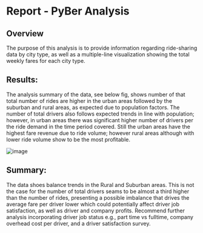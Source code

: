 # Report - PyBer Analysis
## Overview 
The purpose of this analysis is to provide information regarding ride-sharing data by city type, as well as a multiple-line visualization showing the total weekly fares for each city type.
## Results:
The analysis summary of the data, see below fig, shows number of that total number of rides are higher in the urban areas followed by the suburban and rural areas, as expected due to population factors.  The number of total drivers also follows expected trends in line with population; however, in urban areas there was significant higher number of drivers per the ride demand in the time period covered.  Still the urban areas have the highest fare revenue due to ride volume; however rural areas although with lower ride volume show to be the most profitable.

![image](https://user-images.githubusercontent.com/85421407/127414940-09defd51-df20-408a-bb75-a5645fae80e6.png)

## Summary:
The data shoes balance trends in the Rural and Suburban areas.  This is not the case for the number of total drivers seams to be almost a third higher than the number of rides, presenting a possible imbalance that drives the average fare per driver lower which could potentially affect driver job satisfaction, as well as driver and company profits.  Recommend further analysis incorporating driver job status e.g., part time vs fulltime, company overhead cost per driver, and a driver satisfaction survey.
